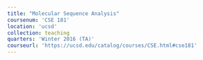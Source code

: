 ```yaml
---
title: "Molecular Sequence Analysis"
coursenum: 'CSE 181'
location: 'ucsd'
collection: teaching
quarters: 'Winter 2016 (TA)'
courseurl: 'https://ucsd.edu/catalog/courses/CSE.html#cse181'
---
```

